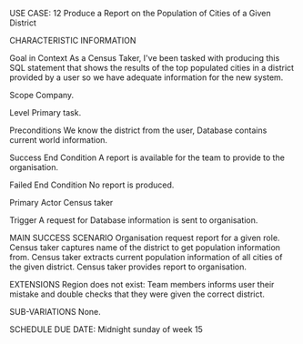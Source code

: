 USE CASE: 12 Produce a Report on the Population of Cities of a Given District

CHARACTERISTIC INFORMATION

Goal in Context
As a Census Taker, I've been tasked with producing this SQL statement that shows the results of the
top populated cities in a district provided by a user so we have adequate information for the new system.

Scope
Company.

Level
Primary task.

Preconditions
We know the district from the user, Database contains current world information.

Success End Condition
A report is available for the team to provide to the organisation.

Failed End Condition
No report is produced.

Primary Actor
Census taker

Trigger
A request for Database information is sent to organisation.

MAIN SUCCESS SCENARIO
Organisation request report for a given role.
Census taker captures name of the district to get population information from.
Census taker extracts current population information of all cities of the given district.
Census taker provides report to organisation.

EXTENSIONS
Region does not exist:
Team members informs user their mistake and double checks that they were given the correct district.

SUB-VARIATIONS
None.

SCHEDULE
DUE DATE: Midnight sunday of week 15